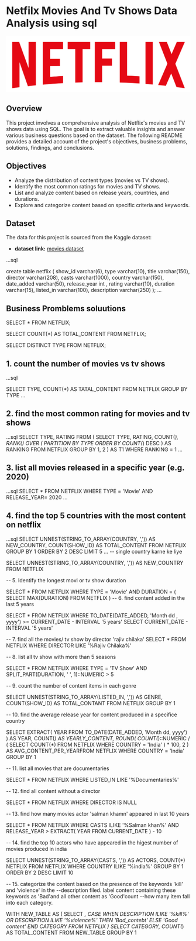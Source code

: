 # Netfilx Movies And Tv Shows Data Analysis using sql

![Netflix logo ](https://github.com/Mahto123i/netfilx_sql_project/blob/main/logo.png)

## Overview 

This project involves a comprehensive analysis of Netflix's movies and TV shows data using SQL. The goal is to extract valuable insights and answer various business questions based on the dataset. The following README provides a detailed account of the project's objectives, business problems, solutions, findings, and conclusions.

## Objectives
* Analyze the distribution of content types (movies vs TV shows).
* Identify the most common ratings for movies and TV shows.
* List and analyze content based on release years, countries, and durations.
* Explore and categorize content based on specific criteria and keywords.

## Dataset
The data for this project is sourced from the Kaggle dataset:
- **dataset link:** [movies dataset](https://www.kaggle.com/datasets/aspillai/netflix-stock-price-with-indicators)

...sql

create table  netflix
(
show_id varchar(6),
type  varchar(10),
title  varchar(150),
director  varchar(208),
casts  varchar(1000),
country  varchar(150),
date_added  varchar(50),
release_year int ,
rating  varchar(10),
duration  varchar(15),
listed_in  varchar(100),
description  varchar(250)
);
...

## Business Promblems soluutions


SELECT
	*
FROM
	NETFLIX;

SELECT
	COUNT(*) AS TOTAL_CONTENT
FROM
	NETFLIX;

SELECT DISTINCT
	TYPE
FROM
	NETFLIX;

## 1. count the number of movies vs tv shows

...sql

SELECT
	TYPE,
	COUNT(*) AS TATAL_CONTENT
FROM
	NETFLIX
GROUP BY
	TYPE
...

## 2. find the most common rating for movies and tv shows

...sql
SELECT
	TYPE,
	RATING
FROM
	(
		SELECT
			TYPE,
			RATING,
			COUNT(*),
			RANK() OVER (
				PARTITION BY
					TYPE
				ORDER BY
					COUNT(*) DESC
			) AS RANKING
		FROM
			NETFLIX
		GROUP BY
			1,
			2
	) AS T1
WHERE
	RANKING = 1
 ...
 
## 3. list all movies released in a specific year (e.g. 2020)

...sql
SELECT
	*
FROM
	NETFLIX
WHERE
	TYPE = 'Movie'
	AND RELEASE_YEAR= 2020
...

## 4. find the top 5 countries with the most content on netflix 

...sql
SELECT
	UNNEST(STRING_TO_ARRAY(COUNTRY, ',')) AS NEW_COUNTRY,
	COUNT(SHOW_ID) AS TOTAL_CONTENT
FROM
	NETFLIX
GROUP BY
	1
ORDER BY
	2 DESC
LIMIT
	5
 ...
-- single country karne ke liye 
	
SELECT
	UNNEST(STRING_TO_ARRAY(COUNTRY, ',')) AS NEW_COUNTRY
FROM
	NETFLIX

-- 5. Identify the longest movi or tv show duration

SELECT
	*
FROM
	NETFLIX
WHERE
	TYPE = 'Movie'
	AND DURATION = (
		SELECT
			MAX(DURATION)
		FROM
			NETFLIX
	)
-- 6. find content added in the last 5 years

SELECT
	*
FROM
	NETFLIX
WHERE
	TO_DATE(DATE_ADDED, 'Month dd , yyyy') >= CURRENT_DATE - INTERVAL '5 years'
SELECT
	CURRENT_DATE - INTERVAL '5 years'

-- 7. find all the movies/ tv show by director 'rajiv chilaka'
SELECT
	*
FROM
	NETFLIX
WHERE
	DIRECTOR LIKE '%Rajiv Chilaka%'


-- 8. list all tv show with more than 5 seasons

SELECT
	*
FROM
	NETFLIX
WHERE
	TYPE = 'TV Show'
	AND SPLIT_PART(DURATION, ' ', 1)::NUMERIC > 5


-- 9. count the number of content items in each genre

SELECT
	UNNEST(STRING_TO_ARRAY(LISTED_IN, ',')) AS GENRE,
	COUNT(SHOW_ID) AS TOTAL_CONTANT
FROM
	NETFLIX GROUP BY
	1
	
-- 10. find the average release year for content produced in a specifice country

SELECT
	EXTRACT(
		YEAR
		FROM
			TO_DATE(DATE_ADDED, 'Month dd, yyyy')
	) AS YEAR,
	COUNT(*) AS YEARLY_CONTENT,
	ROUND(
		COUNT(*)::NUMERIC / (
			SELECT
				COUNT(*)
			FROM
				NETFLIX
			WHERE
				COUNTRY = 'India'
		) * 100,
		2
	) AS AVG_CONTENT_PER_YEARFROM
	NETFLIX
WHERE
	COUNTRY = 'India'
GROUP BY
	1

-- 11. list all movies that are documentaries

SELECT
	*
FROM
	NETFLIX
WHERE
	LISTED_IN LIKE '%Documentaries%'

-- 12. find all content without a director

SELECT
	*
FROM
	NETFLIX
WHERE
	DIRECTOR IS NULL

-- 13. find how many movies actor 'salman khamn' appeared in last 10 years

SELECT
	*
FROM
	NETFLIX
WHERE
	CASTS ILIKE '%Salman khan%'
	AND RELEASE_YEAR > EXTRACT(
		YEAR
		FROM
			CURRENT_DATE
	) - 10

-- 14. find the top 10 actors who have appeared in the higest number of movies produced in india

SELECT
	UNNEST(STRING_TO_ARRAY(CASTS, ',')) AS ACTORS,
	COUNT(*) NETFLIX
FROM
	NETFLIX
WHERE
	COUNTRY ILIKE '%india%'
GROUP BY
	1
ORDER BY
	2 DESC LIMIT
	10

-- 15. categorize the content based  on the presence of the keywords 'kill' and 'violence' in the
--description filed. label content containing these keywords as 'Bad'and all other content as 'Good'count 
--how many item fall into each category.

WITH
	NEW_TABLE AS (
		SELECT
			*,
			CASE
				WHEN DESCRIPTION ILIKE '%kill%'
				OR DESCRIPTION ILIKE '%violence%' THEN 'Bad_contebt'
				ELSE 'Good content'
			END CATEGORY
		FROM
			NETFLIX
	)
SELECT
	CATEGORY,
	COUNT(*) AS TOTAL_CONTENT FROM
	NEW_TABLE
GROUP BY
	1
